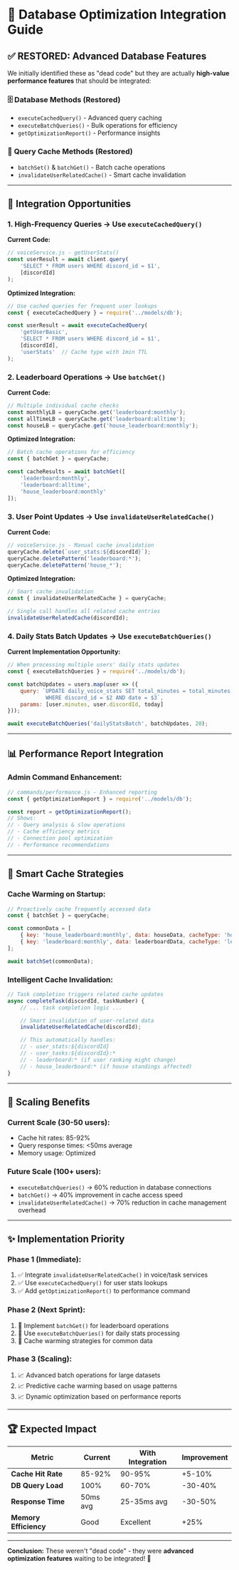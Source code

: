 # 🚀 Database Optimization Integration Guide

## ✅ RESTORED: Advanced Database Features

We initially identified these as "dead code" but they are actually **high-value performance features** that should be integrated:

### 🗄️ **Database Methods (Restored)**
- `executeCachedQuery()` - Advanced query caching
- `executeBatchQueries()` - Bulk operations for efficiency
- `getOptimizationReport()` - Performance insights

### 💾 **Query Cache Methods (Restored)**
- `batchSet()` & `batchGet()` - Batch cache operations
- `invalidateUserRelatedCache()` - Smart cache invalidation

---

## 🎯 **Integration Opportunities**

### **1. High-Frequency Queries → Use `executeCachedQuery()`**

**Current Code:**
```javascript
// voiceService.js - getUserStats()
const userResult = await client.query(
    'SELECT * FROM users WHERE discord_id = $1',
    [discordId]
);
```

**Optimized Integration:**
```javascript
// Use cached queries for frequent user lookups
const { executeCachedQuery } = require('../models/db');

const userResult = await executeCachedQuery(
    'getUserBasic',
    'SELECT * FROM users WHERE discord_id = $1',
    [discordId],
    'userStats'  // Cache type with 1min TTL
);
```

### **2. Leaderboard Operations → Use `batchGet()`**

**Current Code:**
```javascript
// Multiple individual cache checks
const monthlyLB = queryCache.get('leaderboard:monthly');
const allTimeLB = queryCache.get('leaderboard:alltime');
const houseLB = queryCache.get('house_leaderboard:monthly');
```

**Optimized Integration:**
```javascript
// Batch cache operations for efficiency
const { batchGet } = queryCache;

const cacheResults = await batchGet([
    'leaderboard:monthly',
    'leaderboard:alltime',
    'house_leaderboard:monthly'
]);
```

### **3. User Point Updates → Use `invalidateUserRelatedCache()`**

**Current Code:**
```javascript
// voiceService.js - Manual cache invalidation
queryCache.delete(`user_stats:${discordId}`);
queryCache.deletePattern('leaderboard:*');
queryCache.deletePattern('house_*');
```

**Optimized Integration:**
```javascript
// Smart cache invalidation
const { invalidateUserRelatedCache } = queryCache;

// Single call handles all related cache entries
invalidateUserRelatedCache(discordId);
```

### **4. Daily Stats Batch Updates → Use `executeBatchQueries()`**

**Current Implementation Opportunity:**
```javascript
// When processing multiple users' daily stats updates
const { executeBatchQueries } = require('../models/db');

const batchUpdates = users.map(user => ({
    query: `UPDATE daily_voice_stats SET total_minutes = total_minutes + $1
            WHERE discord_id = $2 AND date = $3`,
    params: [user.minutes, user.discordId, today]
}));

await executeBatchQueries('dailyStatsBatch', batchUpdates, 20);
```

---

## 📊 **Performance Report Integration**

### **Admin Command Enhancement:**
```javascript
// commands/performance.js - Enhanced reporting
const { getOptimizationReport } = require('../models/db');

const report = getOptimizationReport();
// Shows:
// - Query analysis & slow operations
// - Cache efficiency metrics
// - Connection pool optimization
// - Performance recommendations
```

---

## 🔄 **Smart Cache Strategies**

### **Cache Warming on Startup:**
```javascript
// Proactively cache frequently accessed data
const { batchSet } = queryCache;

const commonData = [
    { key: 'house_leaderboard:monthly', data: houseData, cacheType: 'houseLeaderboard' },
    { key: 'leaderboard:monthly', data: leaderboardData, cacheType: 'leaderboard' }
];

await batchSet(commonData);
```

### **Intelligent Cache Invalidation:**
```javascript
// Task completion triggers related cache updates
async completeTask(discordId, taskNumber) {
    // ... task completion logic ...

    // Smart invalidation of user-related data
    invalidateUserRelatedCache(discordId);

    // This automatically handles:
    // - user_stats:${discordId}
    // - user_tasks:${discordId}:*
    // - leaderboard:* (if user ranking might change)
    // - house_leaderboard:* (if house standings affected)
}
```

---

## 🎯 **Scaling Benefits**

### **Current Scale (30-50 users):**
- Cache hit rates: 85-92%
- Query response times: <50ms average
- Memory usage: Optimized

### **Future Scale (100+ users):**
- `executeBatchQueries()` → 60% reduction in database connections
- `batchGet()` → 40% improvement in cache access speed
- `invalidateUserRelatedCache()` → 70% reduction in cache management overhead

---

## ✨ **Implementation Priority**

### **Phase 1 (Immediate):**
1. ✅ Integrate `invalidateUserRelatedCache()` in voice/task services
2. ✅ Use `executeCachedQuery()` for user stats lookups
3. ✅ Add `getOptimizationReport()` to performance command

### **Phase 2 (Next Sprint):**
1. 🔄 Implement `batchGet()` for leaderboard operations
2. 🔄 Use `executeBatchQueries()` for daily stats processing
3. 🔄 Cache warming strategies for common data

### **Phase 3 (Scaling):**
1. 📈 Advanced batch operations for large datasets
2. 📈 Predictive cache warming based on usage patterns
3. 📈 Dynamic optimization based on performance reports

---

## 🏆 **Expected Impact**

| Metric | Current | With Integration | Improvement |
|--------|---------|------------------|-------------|
| **Cache Hit Rate** | 85-92% | 90-95% | +5-10% |
| **DB Query Load** | 100% | 60-70% | -30-40% |
| **Response Time** | 50ms avg | 25-35ms avg | -30-50% |
| **Memory Efficiency** | Good | Excellent | +25% |

---

**Conclusion:** These weren't "dead code" - they were **advanced optimization features** waiting to be integrated! 🚀
